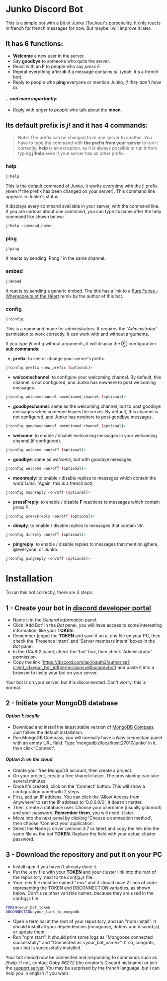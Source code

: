 # Junko Discord Bot

This is a simple bot with a bit of Junko (Touhou)'s personality. It only reacts in french for french messages for now. But maybe i will improve it later.

## It has 6 functions:

- **Welcome** a new user in the server.
- Say **goodbye** to someone who quits the server.
- React with an **F** to people who say _press F_.
- Repeat everything after **di** if a message contains _di_. (yeah, it's a french bot)
- Reply to people who **ping** everyone or mention Junko, _if they don't have to_.

#### _...and more importantly_: 

- Reply with _anger_ to people who talk about the **moon**.

## Its default prefix is _j!_ and it has 4 commands:

> Note: The prefix can be changed from one server to another. You have to type the command with **the prefix from your server** to run it correctly. 
> **help** is an exception, as it is always possible to run it from typing **j!help** even if your server has an other prefix.

### help
```sh
j!help
```
This is the default command of Junko, it works everytime with the j! prefix (even if the prefix has been changed on your server). This command line appears in Junko's status.

It displays every command available in your server, with the command line. If you are curious about one command, you can type its name after the help command like shown below:
```sh
j!help <command_name>
```


### ping
```sh
j!ping
```
It reacts by sending 'Pong!' in the same channel.

### embed
```sh
j!embed
```
It reacts by sending a generic embed. The title has a link to a [Pure Furies - Whereabouts of the Heart](https://www.youtube.com/watch?v=_dakr4zPgPg) remix by the author of this bot.

### config
```sh
j!config
```
This is a command made for administrators. It requires the '_Administrator_' permission to work correctly.
It can work with and without arguments.

If you type j!config without arguments, it will display the ⑨ configuration **sub commands**:
- **prefix**: to see or change your server's prefix.
```sh
j!config prefix <new_prefix (optional)>
```

- **welcomechannel**: to configure your welcoming channel. By default, this channel is not configured, and Junko has nowhere to post welcoming messages.
```sh
j!config welcomechannel <mentioned_channel (optional)>
```

- **goodbyechannel**: same as the welcoming channel, but to post goodbye messages when someone leaves the server. By default, this channel is not configured, and Junko has nowhere to post goodbye messages.
```sh
j!config goodbyechannel <mentioned_channel (optional)>
```

- **welcome**: to enable / disable welcoming messages in your welcoming channel (if configured).
```sh
j!config welcome <on/off (optional)>
```

- **goodbye**: same as _welcome_, but with goodbye messages.
```sh
j!config welcome <on/off (optional)>
```

- **moonreply**: to enable / disable replies to messages which contain the word _Lune_. (Again, this is a french bot)
```sh
j!config moonreply <on/off (optional)>
```

- **pressFreply**: to enable / disable **F** reactions to messages which contain _press F_.
```sh
j!config pressFreply <on/off (optional)>
```

- **direply**: to enable / disable replies to messages that contain '_di_'.
```sh
j!config direply <on/off (optional)>
```

- **pingreply**: to enable / disable replies to messages that mention @here, @everyone, or Junko.
```sh
j!config pingreply <on/off (optional)>
```

# Installation

To run this bot correctly, there are 3 steps:

## 1 - Create your bot in [discord developer portal](https://discord.com/developers/applications)

- Name it in the _General information_ panel.
- Click 'Add Bot' in the _Bot_ panel, you will have access to some interesting information, like your **TOKEN**.
- Remember (copy) the **TOKEN** and save it on a .env file on your PC, then check the 'Presence intent' and 'Server members intent' boxes in the _Bot_ panel.
- In the _OAuth2_ panel, check the 'bot' box, then check 'Administrator' permission. 
- Copy the link (https://discord.com/api/oauth2/authorize?client_id=your_bot_id&permissions=8&scope=bot) and paste it into a browser to invite your bot on your server.

Your bot is on your server, but it is disconnected. Don't worry, this is normal.

## 2 - Initiate your MongoDB database

#### _Option 1: locally_

- Download and install the latest stable version of [MongoDB Compass](https://www.mongodb.com/try/download/compass). Just follow the default installation.
- Run MongoDB Compass, you will normally have a _New connection_ panel with an empty URL field. Type 'mongodb://localhost:27017/junko' in it, then click 'Connect'.

#### _Option 2: on the cloud_

- Create your free MongoDB account, then create a project. 
- On your project, create a free shared cluster. The provisioning can take several minutes.
- Once it's created, click on the 'Connect' button. This will show a configuration panel with 2 steps.
- First, add an IP address. You can click the 'Allow Access from Anywhere' to set the IP address to '0.0.0.0/0', it doesn't matter.
- Then, create a database user. Choose your username (usually _gcknroot_) and your password. **Remember them**, you will need it later.
- Move into the next panel by clicking 'Choose a connection method', then choose 'Connect your application'.
- Select the Node.js driver (version 3.7 or later) and copy the link into the same file as the bot **TOKEN**. Replace the <password> field with your actual cluster password.
  
## 3 - Download the repository and put it on your PC
  
- Install npm if you haven't already done it.  
- Put the .env file with your **TOKEN** and your cluster link into the root of the repository, next to the _config.js_ file.
- Your .env file must be named ".env" and it should have 2 lines of code representing the TOKEN and DBCONNECTION variables, as shown below. Don't use other variable names, because they are used in the config.js file.
```sh
TOKEN=your_bot_token
DBCONNECTION=your_link_to_mongodb
```
- Open a terminal at the root of your repository, and run "npm install". It should install all your dependencies (mongoose, dotenv and discord.js) or update them.
- Run "npm start". It should print some logs as "Mongoose connected successfully" and "Connected as <your_bot_name>". If so, congrats, your bot is successfully installed.
  
  
Your bot should now be connected and responding to commands such as _j!help_. If not, contact _Gaby #6272_ (the creator's Discord nickname) or join the [support server](https://discord.gg/sYsyfvDT3u). You may be surprised by the french language, but i can help you in english if you want.

